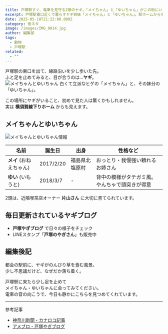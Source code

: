 ```yaml
---
title: 戸塚駅すぐ、電車を見守る2頭のヤギ。「メイちゃん」と「ゆいちゃん」がこの街にいる理由。
excerpt: 戸塚駅東口近くで暮らすヤギ姉妹「メイちゃん」と「ゆいちゃん」。駅ホームからも見える2頭の素顔に迫ります。
date: 2025-05-10T21:22:00.000Z
category: 街ネタ
image: /images/IMG_9814.jpg
author: 編集部
tags:
  - 動物
  - 戸塚駅
related:
  - ""
---
```

戸塚駅の東口を出て、線路沿いを少し歩いた先。  
ふと足を止めてみると、目が合うのは…**ヤギ**。  
<img src="/images/IMG_9814.jpg"
     alt="メイちゃんとゆいちゃん"
     class="mx-auto w-full md:w-2/3 rounded-lg shadow-md mb-8" />
白くて立派なヒゲの「メイちゃん」と、その妹分の「ゆいちゃん」。

この場所にヤギがいること、初めて見た人は驚くかもしれません。  
実は **横須賀線下りホーム** からも見えます。

## メイちゃんとゆいちゃん

<img src="/images/IMG_9815.jpg"
     alt="メイちゃんとゆいちゃん情報"
     class="mx-auto w-full md:w-2/3 rounded-lg shadow-md mb-8" />

| 名前 | 誕生日 | 出身 | 性格など |
|------|--------|------|----------|
| **メイ** (おねえちゃん) | 2017/2/20 | 福島県北塩原村 | おっとり・我慢強い頼れるお姉さん |
| **ゆい** (いもうと) | 2018/3/7 | - | 背中の模様がタテガミ風。やんちゃで頭突きが得意 |

2頭は、近隣喫茶店オーナー **片山さん** に大切に育てられています。  

## 毎日更新されているヤギブログ

- **戸塚やぎブログ** で日々の様子をチェック  
- LINEスタンプ「**戸塚のやぎさん**」も販売中

## 編集後記

都会の駅前に、ヤギがのんびり草を食む風景。  
少し不思議だけど、なぜだか落ち着く。

戸塚駅に来たら少し足を止めて  
メイちゃん・ゆいちゃんに会ってみてください。  
電車の音の向こうで、今日も静かにこちらを見つめてくれています。  

---

参考記事  
- [神奈川新聞・カナロコ記事](https://www.kanaloco.jp/news/life/entry-287953.html)
- [アメブロ・戸塚やぎブログ](https://ameblo.jp/atotsuka864/archive-202505.html)
